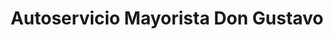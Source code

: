 ---
title: "Autoservicio Mayorista Don Gustavo"
url: /san-vicente/autoservicio-mayorista-don-gustavo/
shop: supermercado
---